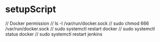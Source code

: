 # setupScript

// Docker permission 
        // ls -l /var/run/docker.sock
        // sudo chmod 666 /var/run/docker.sock
        // sudo systemctl restart docker 
        // sudo systemctl status docker
        // sudo systemctl restart jenkins
